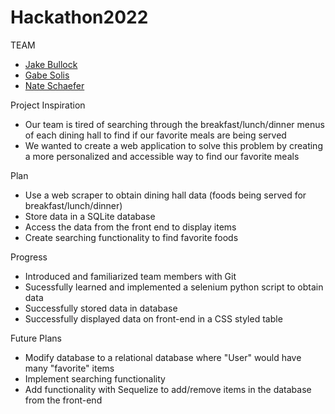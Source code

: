 # Hackathon2022


TEAM
- [Jake Bullock](https://github.com/JakeBull77)
- [Gabe Solis](https://github.com/Gsolis07)
- [Nate Schaefer](https://github.com/Nate-Schaefer)

Project Inspiration
- Our team is tired of searching through the breakfast/lunch/dinner menus of each dining hall to find if our favorite meals are being served
- We wanted to create a web application to solve this problem by creating a more personalized and accessible way to find our favorite meals

Plan
- Use a web scraper to obtain dining hall data (foods being served for breakfast/lunch/dinner)
- Store data in a SQLite database
- Access the data from the front end to display items
- Create searching functionality to find favorite foods

Progress
- Introduced and familiarized team members with Git
- Sucessfully learned and implemented a selenium python script to obtain data
- Successfully stored data in database
- Successfully displayed data on front-end in a CSS styled table

Future Plans
- Modify database to a relational database where "User" would have many "favorite" items
- Implement searching functionality
- Add functionality with Sequelize to add/remove items in the database from the front-end
